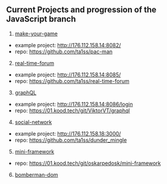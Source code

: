 ## Current Projects and progression of the JavaScript branch

1. [make-your-game](https://github.com/01-edu/public/tree/master/subjects/make-your-game)
- example project: http://176.112.158.14:8082/
- repo: https://github.com/ta1ss/pac-man

2. [real-time-forum](https://github.com/01-edu/public/tree/master/subjects/real-time-forum)
- example project: http://176.112.158.14:8085/
- repo: https://github.com/ta1ss/real-time-forum

3. [graphQL](https://github.com/01-edu/public/tree/master/subjects/graphql)
- example project: http://176.112.158.14:8086/login
- repo: https://01.kood.tech/git/ViktorVT/graphql

4. [social-network](https://github.com/01-edu/public/tree/master/subjects/social-network)
- example project: http://176.112.158.18:3000/
- repo: https://github.com/ta1ss/dunder_mingle

5. [mini-framework](https://github.com/01-edu/public/tree/master/subjects/mini-framework)
- repo: https://01.kood.tech/git/oskarpedosk/mini-framework

6. [bomberman-dom](https://github.com/01-edu/public/tree/master/subjects/bomberman-dom)